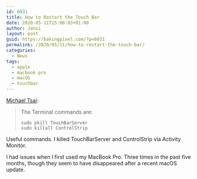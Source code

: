 ```yaml
---
id: 6031
title: How to Restart the Touch Bar
date: 2020-05-11T15:00:03+01:00
author: Jenxi
layout: post
guid: https://bakingpixel.com/?p=6031
permalink: /2020/05/11/how-to-restart-the-touch-bar/
categories:
  - News
tags:
  - apple
  - macbook pro
  - macOS
  - touchbar
---
```

[Michael Tsai](https://mjtsai.com/blog/2020/04/21/how-to-restart-the-touch-bar/):

<blockquote class="wp-block-quote">
  <p>
    The Terminal commands are:
  </p>
  
  <p>
    <code>sudo pkill TouchBarServer</code><br /><code>sudo killall ControlStrip</code>
  </p>
</blockquote>

Useful commands. I killed TouchBarServer and ControlStrip via Activity Monitor.

I had issues when I first used my MacBook Pro. Three times in the past five months, though they seem to have disappeared after a recent macOS update.